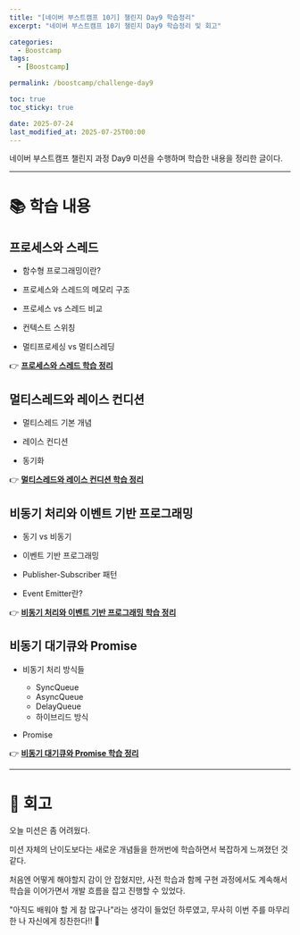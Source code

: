```yaml
---
title: "[네이버 부스트캠프 10기] 챌린지 Day9 학습정리"
excerpt: "네이버 부스트캠프 10기 챌린지 Day9 학습정리 및 회고"

categories:
  - Boostcamp
tags:
  - [Boostcamp]

permalink: /boostcamp/challenge-day9

toc: true
toc_sticky: true

date: 2025-07-24
last_modified_at: 2025-07-25T00:00
---
```


네이버 부스트캠프 챌린지 과정 Day9 미션을 수행하며 학습한 내용을 정리한 글이다.

---

# 📚 학습 내용

## 프로세스와 스레드

- 함수형 프로그래밍이란?

- 프로세스와 스레드의 메모리 구조

- 프로세스 vs 스레드 비교

- 컨텍스트 스위칭

- 멀티프로세싱 vs 멀티스레딩

👉 **[프로세스와 스레드 학습 정리](/operating-systems/process-thread-basics)**

## 멀티스레드와 레이스 컨디션

- 멀티스레드 기본 개념

- 레이스 컨디션

- 동기화

👉 **[멀티스레드와 레이스 컨디션 학습 정리](/operating-systems/multithreading-race-condition)**

## 비동기 처리와 이벤트 기반 프로그래밍

- 동기 vs 비동기

- 이벤트 기반 프로그래밍

- Publisher-Subscriber 패턴

- Event Emitter란?

👉 **[비동기 처리와 이벤트 기반 프로그래밍 학습 정리](/operating-systems/async-event-basics)**

## 비동기 대기큐와 Promise

- 비동기 처리 방식들

  - SyncQueue
  - AsyncQueue
  - DelayQueue
  - 하이브리드 방식

- Promise

👉 **[비동기 대기큐와 Promise 학습 정리](/operating-systems/async-queue-promise-basics)**

---

# 🤔 회고

오늘 미션은 좀 어려웠다.

미션 자체의 난이도보다는 새로운 개념들을 한꺼번에 학습하면서 복잡하게 느껴졌던 것 같다.

처음엔 어떻게 해야할지 감이 안 잡혔지만, 사전 학습과 함께 구현 과정에서도 계속해서 학습을 이어가면서 개발 흐름을 잡고 진행할 수 있었다.

"아직도 배워야 할 게 참 많구나"라는 생각이 들었던 하루였고,
무사히 이번 주를 마무리한 나 자신에게 칭찬한다!! 🙌
